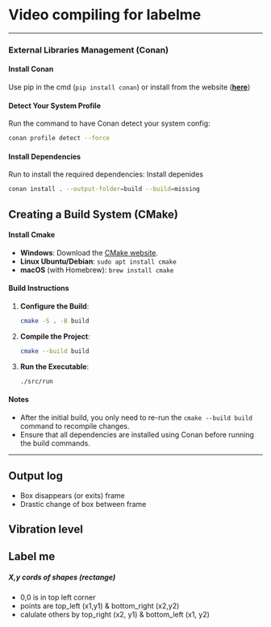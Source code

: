 # Video compiling for labelme
---
### External Libraries Management (Conan)
#### Install Conan
Use pip in the cmd (```pip install conan```) or install from the website (**[here](https://conan.io/downloads)**)

#### Detect Your System Profile
Run the command to have Conan detect your system config:
```bash
conan profile detect --force
```
#### Install Dependencies
Run to install the required dependencies:
Install depenides
```bash
conan install . --output-folder=build --build=missing
```

## Creating a Build System (CMake)
#### Install Cmake
- **Windows**:
  Download the [CMake website](https://cmake.org/download/).
- **Linux Ubuntu/Debian**:
  ```sudo apt install cmake```
- **macOS** (with Homebrew):
  ```brew install cmake```
#### Build Instructions
1. **Configure the Build**:
   ```bash
   cmake -S . -B build
   ```

2. **Compile the Project**:
   ```bash
   cmake --build build
   ```

3. **Run the Executable**:
   ```bash
   ./src/run
   ```
#### Notes
- After the initial build, you only need to re-run the `cmake --build build` command to recompile changes.
- Ensure that all dependencies are installed using Conan before running the build commands.


---
## Output log
* Box disappears (or exits) frame
* Drastic change of box between frame

## Vibration level



## Label me
##### X,y cords of shapes (rectange)
* 0,0 is in top left corner
* points are top_left (x1,y1) & bottom_right (x2,y2)
* calulate others by top_right (x2, y1) & bottom_left (x1, y2)